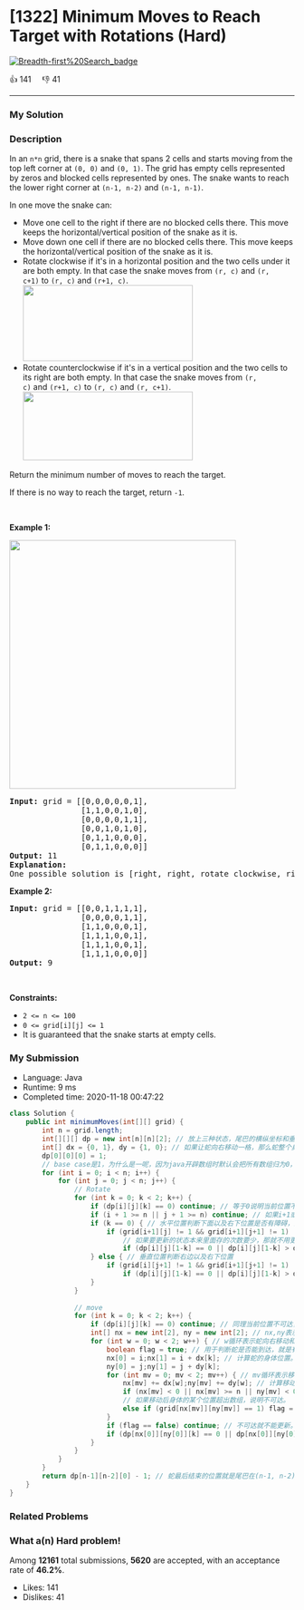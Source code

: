 # [1322] Minimum Moves to Reach Target with Rotations (Hard)

[![Breadth-first%20Search_badge](https://img.shields.io/badge/topic-Breadth-first%20Search-green.svg)](https://leetcode.com/problems/minimum-moves-to-reach-target-with-rotations/) 

:+1: 141 &nbsp; &nbsp; :thumbsdown: 41

---

### My Solution


### Description
<p>In an&nbsp;<code>n*n</code>&nbsp;grid, there is a snake that spans 2 cells and starts moving from the top left corner at <code>(0, 0)</code> and <code>(0, 1)</code>. The grid has empty cells represented by zeros and blocked cells represented by ones. The snake wants to reach the lower right corner at&nbsp;<code>(n-1, n-2)</code>&nbsp;and&nbsp;<code>(n-1, n-1)</code>.</p>

<p>In one move the snake can:</p>

<ul>
	<li>Move one cell to the right&nbsp;if there are no blocked cells there. This move keeps the horizontal/vertical position of the snake as it is.</li>
	<li>Move down one cell&nbsp;if there are no blocked cells there. This move keeps the horizontal/vertical position of the snake as it is.</li>
	<li>Rotate clockwise if it&#39;s in a horizontal position and the two cells under it are both empty. In that case the snake moves from&nbsp;<code>(r, c)</code>&nbsp;and&nbsp;<code>(r, c+1)</code>&nbsp;to&nbsp;<code>(r, c)</code>&nbsp;and&nbsp;<code>(r+1, c)</code>.<br />
	<img alt="" src="https://assets.leetcode.com/uploads/2019/09/24/image-2.png" style="width: 300px; height: 134px;" /></li>
	<li>Rotate counterclockwise&nbsp;if it&#39;s in a vertical position and the two cells to its right are both empty. In that case the snake moves from&nbsp;<code>(r, c)</code>&nbsp;and&nbsp;<code>(r+1, c)</code>&nbsp;to&nbsp;<code>(r, c)</code>&nbsp;and&nbsp;<code>(r, c+1)</code>.<br />
	<img alt="" src="https://assets.leetcode.com/uploads/2019/09/24/image-1.png" style="width: 300px; height: 121px;" /></li>
</ul>

<p>Return the minimum number of moves to reach the target.</p>

<p>If there is no way to reach the target, return&nbsp;<code>-1</code>.</p>

<p>&nbsp;</p>
<p><strong>Example 1:</strong></p>

<p><strong><img alt="" src="https://assets.leetcode.com/uploads/2019/09/24/image.png" style="width: 400px; height: 439px;" /></strong></p>

<pre>
<strong>Input:</strong> grid = [[0,0,0,0,0,1],
               [1,1,0,0,1,0],
&nbsp;              [0,0,0,0,1,1],
&nbsp;              [0,0,1,0,1,0],
&nbsp;              [0,1,1,0,0,0],
&nbsp;              [0,1,1,0,0,0]]
<strong>Output:</strong> 11
<strong>Explanation:
</strong>One possible solution is [right, right, rotate clockwise, right, down, down, down, down, rotate counterclockwise, right, down].
</pre>

<p><strong>Example 2:</strong></p>

<pre>
<strong>Input:</strong> grid = [[0,0,1,1,1,1],
&nbsp;              [0,0,0,0,1,1],
&nbsp;              [1,1,0,0,0,1],
&nbsp;              [1,1,1,0,0,1],
&nbsp;              [1,1,1,0,0,1],
&nbsp;              [1,1,1,0,0,0]]
<strong>Output:</strong> 9
</pre>

<p>&nbsp;</p>
<p><strong>Constraints:</strong></p>

<ul>
	<li><code>2 &lt;= n &lt;= 100</code></li>
	<li><code>0 &lt;= grid[i][j] &lt;= 1</code></li>
	<li>It is guaranteed that the snake starts at empty cells.</li>
</ul>



### My Submission

- Language: Java
- Runtime: 9 ms
- Completed time: 2020-11-18 00:47:22

```Java
class Solution {
    public int minimumMoves(int[][] grid) {
        int n = grid.length;
        int[][][] dp = new int[n][n][2]; // 放上三种状态，尾巴的横纵坐标和垂直或水平,0表示水平,1表示垂直。
        int[] dx = {0, 1}, dy = {1, 0}; // 如果让蛇向右移动一格，那么蛇整个身体x轴不变，y轴+1，同理向下也一样。
        dp[0][0][0] = 1;
        // base case是1，为什么是一呢，因为java开辟数组时默认会把所有数组归为0，本来应该是0，但是为了方便先让他比答案多1，最后返回时再-1就行了
        for (int i = 0; i < n; i++) {
            for (int j = 0; j < n; j++) {
                // Rotate
                for (int k = 0; k < 2; k++) {
                    if (dp[i][j][k] == 0) continue; // 等于0说明当前位置不可达，不用计算。
                    if (i + 1 >= n || j + 1 >= n) continue; // 如果i+1或j+1超出边界，说明它不可能做翻转操作，因为另一种状态以及越界了。
                    if (k == 0) { // 水平位置判断下面以及右下位置是否有障碍，没有才能更新
                        if (grid[i+1][j] != 1 && grid[i+1][j+1] != 1)
                            // 如果要更新的状态本来里面存的次数要少，那就不用更新了。
                            if (dp[i][j][1-k] == 0 || dp[i][j][1-k] > dp[i][j][k] + 1) dp[i][j][1-k] = dp[i][j][k] + 1;
                    } else { // 垂直位置判断右边以及右下位置
                        if (grid[i][j+1] != 1 && grid[i+1][j+1] != 1)
                            if (dp[i][j][1-k] == 0 || dp[i][j][1-k] > dp[i][j][k] + 1) dp[i][j][1-k] = dp[i][j][k] + 1;
                    }
                }
                
                // move
                for (int k = 0; k < 2; k++) {
                    if (dp[i][j][k] == 0) continue; // 同理当前位置不可达，结束
                    int[] nx = new int[2], ny = new int[2]; // nx,ny表示蛇身体的位置，前一个是尾巴，后一个是头
                    for (int w = 0; w < 2; w++) { // w循环表示蛇向右移动和向下移动
                        boolean flag = true; // 用于判断蛇是否能到达，就是有没有障碍物
                        nx[0] = i;nx[1] = i + dx[k]; // 计算蛇的身体位置。
                        ny[0] = j;ny[1] = j + dy[k];
                        for (int mv = 0; mv < 2; mv++) { // mv循环表示移动蛇的尾巴和头，先移尾巴后头。
                            nx[mv] += dx[w];ny[mv] += dy[w]; // 计算移动后的位置。
                            if (nx[mv] < 0 || nx[mv] >= n || ny[mv] < 0 || ny[mv] >= n) flag = false; 
                            // 如果移动后身体的某个位置超出数组，说明不可达。
                            else if (grid[nx[mv]][ny[mv]] == 1) flag = false; // 同样有障碍也不可达。
                        }
                        if (flag == false) continue; // 不可达就不能更新。
                        if (dp[nx[0]][ny[0]][k] == 0 || dp[nx[0]][ny[0]][k] > dp[i][j][k] + 1) dp[nx[0]][ny[0]][k] = dp[i][j][k] + 1;
                    }
                }
            }
        }
        return dp[n-1][n-2][0] - 1; // 蛇最后结束的位置就是尾巴在(n-1, n-2)上处于水平状态。然后别忘了之前的-1。
    }
}
```


### Related Problems




### What a(n) Hard problem!
Among **12161** total submissions, **5620** are accepted, with an acceptance rate of **46.2%**. <br>

- Likes: 141
- Dislikes: 41

